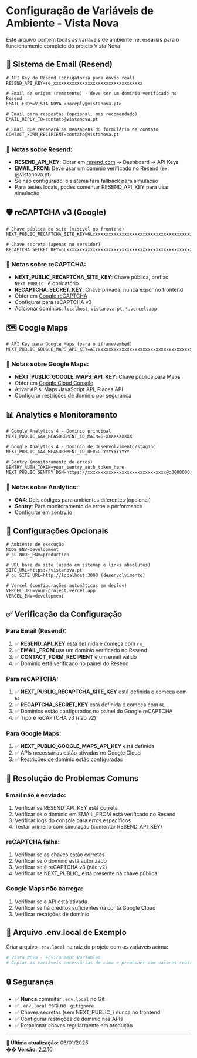 # Configuração de Variáveis de Ambiente - Vista Nova

Este arquivo contém todas as variáveis de ambiente necessárias para o funcionamento completo do projeto Vista Nova.

## 📧 Sistema de Email (Resend)

```env
# API Key do Resend (obrigatória para envio real)
RESEND_API_KEY=re_xxxxxxxxxxxxxxxxxxxxxxxxxxxxxxxxxx

# Email de origem (remetente) - deve ser um domínio verificado no Resend
EMAIL_FROM=VISTA NOVA <noreply@vistanova.pt>

# Email para respostas (opcional, mas recomendado)
EMAIL_REPLY_TO=contato@vistanova.pt

# Email que receberá as mensagens do formulário de contato
CONTACT_FORM_RECIPIENT=contato@vistanova.pt
```

### 📝 Notas sobre Resend:
- **RESEND_API_KEY**: Obter em [resend.com](https://resend.com) → Dashboard → API Keys
- **EMAIL_FROM**: Deve usar um domínio verificado no Resend (ex: @vistanova.pt)
- Se não configurado, o sistema fará fallback para simulação
- Para testes locais, podes comentar RESEND_API_KEY para usar simulação

## 🛡️ reCAPTCHA v3 (Google)

```env
# Chave pública do site (visível no frontend)
NEXT_PUBLIC_RECAPTCHA_SITE_KEY=6LxxxxxxxxxxxxxxxxxxxxxxxxxxxxxxxxxxxxxxxxxxxxxxxxxxxxxxxxxxxxxxxxA

# Chave secreta (apenas no servidor)
RECAPTCHA_SECRET_KEY=6LxxxxxxxxxxxxxxxxxxxxxxxxxxxxxxxxxxxxxxxxxxxxxxxxxxxxxxxxxxxxxxxxA
```

### 📝 Notas sobre reCAPTCHA:
- **NEXT_PUBLIC_RECAPTCHA_SITE_KEY**: Chave pública, prefixo `NEXT_PUBLIC_` é obrigatório
- **RECAPTCHA_SECRET_KEY**: Chave privada, nunca expor no frontend
- Obter em [Google reCAPTCHA](https://www.google.com/recaptcha/admin)
- Configurar para reCAPTCHA v3
- Adicionar domínios: `localhost`, `vistanova.pt`, `*.vercel.app`

## 🗺️ Google Maps

```env
# API Key para Google Maps (para o iframe/embed)
NEXT_PUBLIC_GOOGLE_MAPS_API_KEY=AIzxxxxxxxxxxxxxxxxxxxxxxxxxxxxxxxxxxxxx
```

### 📝 Notas sobre Google Maps:
- **NEXT_PUBLIC_GOOGLE_MAPS_API_KEY**: Chave pública para Maps
- Obter em [Google Cloud Console](https://console.cloud.google.com)
- Ativar APIs: Maps JavaScript API, Places API
- Configurar restrições de domínio por segurança

## 📊 Analytics e Monitoramento

```env
# Google Analytics 4 - Domínio principal
NEXT_PUBLIC_GA4_MEASUREMENT_ID_MAIN=G-XXXXXXXXXX

# Google Analytics 4 - Domínio de desenvolvimento/staging
NEXT_PUBLIC_GA4_MEASUREMENT_ID_DEV=G-YYYYYYYYYY

# Sentry (monitoramento de erros)
SENTRY_AUTH_TOKEN=your_sentry_auth_token_here
NEXT_PUBLIC_SENTRY_DSN=https://xxxxxxxxxxxxxxxxxxxxxxxxxxxxxx@o0000000.ingest.sentry.io/0000000
```

### 📝 Notas sobre Analytics:
- **GA4**: Dois códigos para ambientes diferentes (opcional)
- **Sentry**: Para monitoramento de erros e performance
- Configurar em [sentry.io](https://sentry.io)

## 🔧 Configurações Opcionais

```env
# Ambiente de execução
NODE_ENV=development
# ou NODE_ENV=production

# URL base do site (usado em sitemap e links absolutos)
SITE_URL=https://vistanova.pt
# ou SITE_URL=http://localhost:3000 (desenvolvimento)

# Vercel (configurações automáticas em deploy)
VERCEL_URL=your-project.vercel.app
VERCEL_ENV=development
```

## ✅ Verificação da Configuração

### Para Email (Resend):
1. ✅ **RESEND_API_KEY** está definida e começa com `re_`
2. ✅ **EMAIL_FROM** usa um domínio verificado no Resend
3. ✅ **CONTACT_FORM_RECIPIENT** é um email válido
4. ✅ Domínio está verificado no painel do Resend

### Para reCAPTCHA:
1. ✅ **NEXT_PUBLIC_RECAPTCHA_SITE_KEY** está definida e começa com `6L`
2. ✅ **RECAPTCHA_SECRET_KEY** está definida e começa com `6L`
3. ✅ Domínios estão configurados no painel do Google reCAPTCHA
4. ✅ Tipo é reCAPTCHA v3 (não v2)

### Para Google Maps:
1. ✅ **NEXT_PUBLIC_GOOGLE_MAPS_API_KEY** está definida
2. ✅ APIs necessárias estão ativadas no Google Cloud
3. ✅ Restrições de domínio estão configuradas

## 🚨 Resolução de Problemas Comuns

### Email não é enviado:
1. Verificar se RESEND_API_KEY está correta
2. Verificar se o domínio em EMAIL_FROM está verificado no Resend
3. Verificar logs do console para erros específicos
4. Testar primeiro com simulação (comentar RESEND_API_KEY)

### reCAPTCHA falha:
1. Verificar se as chaves estão corretas
2. Verificar se o domínio está autorizado
3. Verificar se é reCAPTCHA v3 (não v2)
4. Verificar se NEXT_PUBLIC_ está presente na chave pública

### Google Maps não carrega:
1. Verificar se a API está ativada
2. Verificar se há créditos suficientes na conta Google Cloud
3. Verificar restrições de domínio

## 📁 Arquivo .env.local de Exemplo

Criar arquivo `.env.local` na raiz do projeto com as variáveis acima:

```bash
# Vista Nova - Environment Variables
# Copiar as variáveis necessárias de cima e preencher com valores reais
```

## 🔒 Segurança

- ✅ **Nunca** commitar `.env.local` no Git
- ✅ `.env.local` está no `.gitignore`
- ✅ Chaves secretas (sem NEXT_PUBLIC_) nunca no frontend
- ✅ Configurar restrições de domínio nas APIs
- ✅ Rotacionar chaves regularmente em produção

---

**📅 Última atualização:** 06/01/2025  
**�� Versão:** 2.2.10 